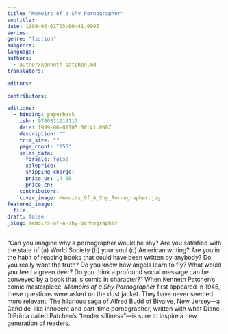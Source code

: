 ```yaml
---
title: "Memoirs of a Shy Pornographer"
subtitle:
date: 1999-06-01T05:00:41.000Z
series:
genre: "fiction"
subgenre:
language:
authors:
  - author/kenneth-patchen.md
translators:

editors:

contributors:

editions:
  - binding: paperback
    isbn: 9780811214117
    date: 1999-06-01T05:00:41.000Z
    description: ""
    trim_size: ""
    page_count: "256"
    sales_data:
      forsale: false
      saleprice:
      shipping_charge:
      price_us: 14.00
      price_cn:
    contributors:
    cover_image: Memoirs_Of_A_Shy_Pornographer.jpg
featured_image:
  file:
draft: false
_slug: memoirs-of-a-shy-pornographer
---
```


“Can you imagine why a pornographer would be shy? Are you satisfied with the state of (a) World Society (b) your soul (c) American writing? Are you in the habit of reading books that could have been written by anybody? Do you really want the truth? Do you know how angels learn to fly? What would you feed a green deer? Do you think a profound social message can be conveyed by a book that is comic in character?” When Kenneth Patchen’s comic masterpiece, _Memoirs of a Shy Pornographer_ first appeared in 1945, these questions were asked on the dust jacket. They have never seemed more relevant. The hilarious saga of Alfred Budd of Bivalve, New Jersey—a Candide-like innocent and part-time pornographer, written with what Diane DiPrima called Patchen’s “tender silliness”—is sure to inspire a new generation of readers.

